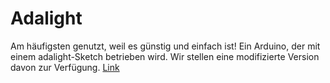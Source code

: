 # Adalight

Am häufigsten genutzt, weil es günstig und einfach ist! Ein Arduino, der mit einem adalight-Sketch betrieben wird. Wir stellen eine modifizierte Version davon zur Verfügung. [Link](https://github.com/hyperion-project/hyperion.ng/blob/master/assets/firmware/arduino/adalight/adalight.ino)